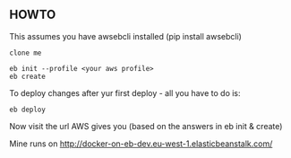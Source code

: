## HOWTO

This assumes you have awsebcli installed (pip install awsebcli)

    clone me

    eb init --profile <your aws profile>
    eb create    
   
To deploy changes after yur first deploy - all you have to do is:
    
    eb deploy

Now visit the url AWS gives you (based on the answers in eb init & create)

Mine runs on http://docker-on-eb-dev.eu-west-1.elasticbeanstalk.com/



